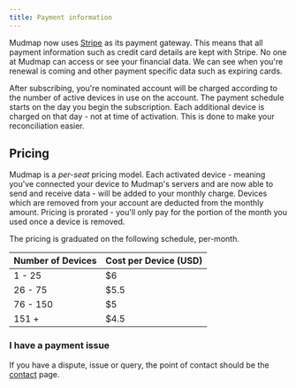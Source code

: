 ```yaml
---
title: Payment information
---
```


Mudmap now uses [Stripe] as its payment gateway. This means that all 
payment information such as credit card details are kept with Stripe. No 
one at Mudmap can access or see your financial data. We can see when you're 
renewal is coming and other payment specific data such as expiring cards.

After subscribing, you're nominated account will be charged according to 
the number of active devices in use on the account. The payment schedule 
starts on the day you begin the subscription. Each additional device is 
charged on that day - not at time of activation. This is done to make your 
reconciliation easier.

## Pricing

Mudmap is a *per-seat* pricing model. Each activated device - meaning you've 
connected your device to Mudmap's servers and are now able to send and 
receive data - will be added to your monthly charge. Devices which are 
removed from your account are deducted from the monthly amount. Pricing is 
prorated - you'll only pay for the portion of the month you used once a 
device is removed.

The pricing is graduated on the following schedule, per-month.

| Number of Devices | Cost per Device (USD) |
|-------------------|-----------------------|
| 1 - 25            | $6                    |
| 26 - 75           | $5.5                  |
| 76 - 150          | $5                    |
| 151 +             | $4.5                  |


### I have a payment issue

If you have a dispute, issue or query, the point of contact should 
be the [contact] page. 

[contact]: https://mudmap.io/contact
[stripe]: https://stripe.io
